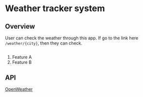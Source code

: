 # Weather tracker system

## Overview
User can check the weather through this app. If go to the link here `/weather/{city}`, then they can check.

## 
1. Feature A
2. Feature B

## API
[OpenWeather](https://openweathermap.org/)

